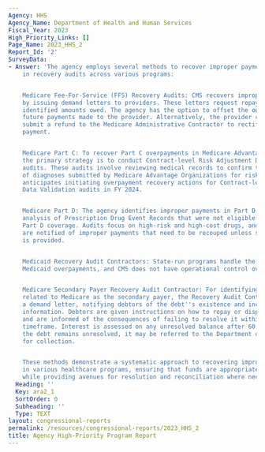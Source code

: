 ```yaml
---
Agency: HHS
Agency_Name: Department of Health and Human Services
Fiscal_Year: 2023
High_Priority_Links: []
Page_Name: 2023_HHS_2
Report_Id: '2'
SurveyData:
- Answer: 'The agency employs several methods to recover improper payments identified
    in recovery audits across various programs:


    Medicare Fee-For-Service (FFS) Recovery Audits: CMS recovers improper payments
    by issuing demand letters to providers. These letters request repayment of the
    identified amounts owed. The agency has the option to offset the owed amount from
    future payments made to the provider. Alternatively, the provider can voluntarily
    submit a refund to the Medicare Administrative Contractor to rectify the improper
    payment.


    Medicare Part C: To recover Part C overpayments in Medicare Advantage Organizations,
    the primary strategy is to conduct Contract-level Risk Adjustment Data Validation
    audits. These audits involve reviewing medical records to confirm the accuracy
    of diagnoses submitted by Medicare Advantage Organizations for risk-adjusted payments.  CMS
    anticipates initiating overpayment recovery actions for Contract-level Risk Adjustment
    Data Validation audits in FY 2024.


    Medicare Part D: The agency identifies improper payments in Part D through an
    analysis of Prescription Drug Event Records that were not eligible for Medicare
    Part D coverage. Audits focus on high-risk and high-cost drugs, and Part D sponsors
    are notified of improper payments that need to be recouped unless supporting documentation
    is provided.


    Medicaid Recovery Audit Contractors: State-run programs handle the recovery of
    Medicaid overpayments, and CMS does not have operational control over their efforts.


    Medicare Secondary Payer Recovery Audit Contractor: For identifying improper payments
    related to Medicare as the secondary payer, the Recovery Audit Contractor issues
    a demand letter, notifying debtors of the debt''s existence and including claim-specific
    information. Debtors are given instructions on how to repay or dispute the debt
    and are informed of the consequences of failing to resolve it within the specified
    timeframe. Interest is assessed on any unresolved balance after 60 days, and if
    the debt remains unresolved, it may be referred to the Department of the Treasury
    for collection.


    These methods demonstrate a systematic approach to recovering improper payments
    in various healthcare programs, ensuring that funds are appropriately recovered
    while providing avenues for resolution and reconciliation where necessary.'
  Heading: ''
  Key: ara2_1
  SortOrder: 0
  Subheading: ''
  Type: TEXT
layout: congressional-reports
permalink: /resources/congressional-reports/2023_HHS_2
title: Agency High-Priority Program Report
---
```

